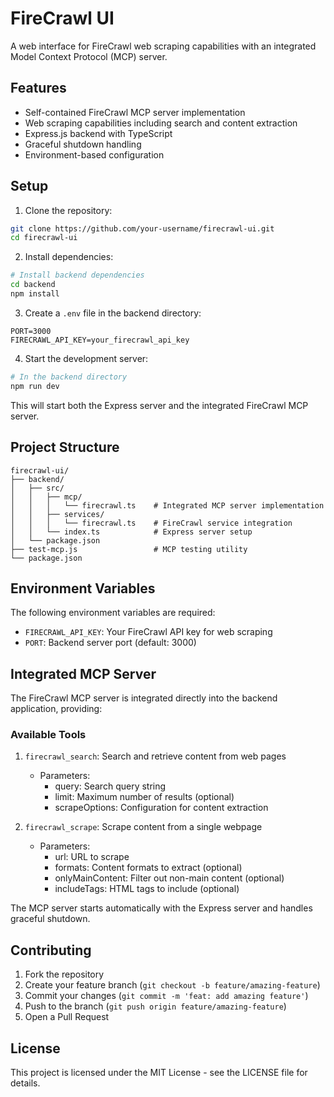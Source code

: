 # FireCrawl UI

A web interface for FireCrawl web scraping capabilities with an integrated Model Context Protocol (MCP) server.

## Features

- Self-contained FireCrawl MCP server implementation
- Web scraping capabilities including search and content extraction
- Express.js backend with TypeScript
- Graceful shutdown handling
- Environment-based configuration

## Setup

1. Clone the repository:
```bash
git clone https://github.com/your-username/firecrawl-ui.git
cd firecrawl-ui
```

2. Install dependencies:
```bash
# Install backend dependencies
cd backend
npm install
```

3. Create a `.env` file in the backend directory:
```
PORT=3000
FIRECRAWL_API_KEY=your_firecrawl_api_key
```

4. Start the development server:
```bash
# In the backend directory
npm run dev
```

This will start both the Express server and the integrated FireCrawl MCP server.

## Project Structure

```
firecrawl-ui/
├── backend/
│   ├── src/
│   │   ├── mcp/
│   │   │   └── firecrawl.ts    # Integrated MCP server implementation
│   │   ├── services/
│   │   │   └── firecrawl.ts    # FireCrawl service integration
│   │   └── index.ts            # Express server setup
│   └── package.json
├── test-mcp.js                 # MCP testing utility
└── package.json
```

## Environment Variables

The following environment variables are required:

- `FIRECRAWL_API_KEY`: Your FireCrawl API key for web scraping
- `PORT`: Backend server port (default: 3000)

## Integrated MCP Server

The FireCrawl MCP server is integrated directly into the backend application, providing:

### Available Tools

1. `firecrawl_search`: Search and retrieve content from web pages
   - Parameters:
     - query: Search query string
     - limit: Maximum number of results (optional)
     - scrapeOptions: Configuration for content extraction

2. `firecrawl_scrape`: Scrape content from a single webpage
   - Parameters:
     - url: URL to scrape
     - formats: Content formats to extract (optional)
     - onlyMainContent: Filter out non-main content (optional)
     - includeTags: HTML tags to include (optional)

The MCP server starts automatically with the Express server and handles graceful shutdown.

## Contributing

1. Fork the repository
2. Create your feature branch (`git checkout -b feature/amazing-feature`)
3. Commit your changes (`git commit -m 'feat: add amazing feature'`)
4. Push to the branch (`git push origin feature/amazing-feature`)
5. Open a Pull Request

## License

This project is licensed under the MIT License - see the LICENSE file for details.
